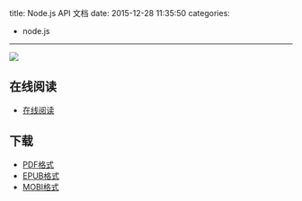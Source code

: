 title: Node.js API 文档
date: 2015-12-28 11:35:50
categories:
  - node.js
---

![](https://ek8whxe.cloudimg.io/s/width/226/https://www.gitbook.com/cover/book/davidcai1993/nodejs-api-doc-in-chinese.jpg?build=1443343402543&v=12.0.2)

<!--more-->

## 在线阅读 ##

+ [在线阅读](https://davidcai1993.gitbooks.io/nodejs-api-doc-in-chinese/details)

## 下载 ##

+ [PDF格式](https://www.gitbook.com/download/pdf/book/davidcai1993/nodejs-api-doc-in-chinese)
+ [EPUB格式](https://www.gitbook.com/download/epub/book/davidcai1993/nodejs-api-doc-in-chinese)
+ [MOBI格式](https://www.gitbook.com/download/mobi/book/davidcai1993/nodejs-api-doc-in-chinese)